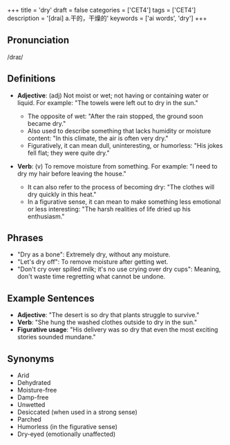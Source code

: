 +++
title = 'dry'
draft = false
categories = ['CET4']
tags = ['CET4']
description = '[drai] a.干的，干燥的'
keywords = ['ai words', 'dry']
+++

## Pronunciation
/draɪ/

## Definitions
- **Adjective**: (adj) Not moist or wet; not having or containing water or liquid. For example: "The towels were left out to dry in the sun."
  - The opposite of wet: "After the rain stopped, the ground soon became dry."
  - Also used to describe something that lacks humidity or moisture content: "In this climate, the air is often very dry."
  - Figuratively, it can mean dull, uninteresting, or humorless: "His jokes fell flat; they were quite dry."
  
- **Verb**: (v) To remove moisture from something. For example: "I need to dry my hair before leaving the house."
  - It can also refer to the process of becoming dry: "The clothes will dry quickly in this heat."
  - In a figurative sense, it can mean to make something less emotional or less interesting: "The harsh realities of life dried up his enthusiasm."

## Phrases
- "Dry as a bone": Extremely dry, without any moisture.
- "Let's dry off": To remove moisture after getting wet.
- "Don't cry over spilled milk; it's no use crying over dry cups": Meaning, don't waste time regretting what cannot be undone.
  
## Example Sentences
- **Adjective**: "The desert is so dry that plants struggle to survive."
- **Verb**: "She hung the washed clothes outside to dry in the sun."
- **Figurative usage**: "His delivery was so dry that even the most exciting stories sounded mundane."

## Synonyms
- Arid
- Dehydrated
- Moisture-free
- Damp-free
- Unwetted
- Desiccated (when used in a strong sense)
- Parched
- Humorless (in the figurative sense)
- Dry-eyed (emotionally unaffected)
